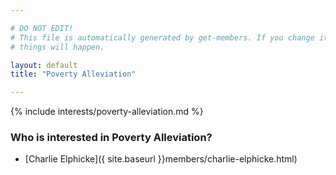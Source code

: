 ```yaml
---

# DO NOT EDIT!
# This file is automatically generated by get-members. If you change it, bad
# things will happen.

layout: default
title: "Poverty Alleviation"

---
```


{% include interests/poverty-alleviation.md %}

### Who is interested in Poverty Alleviation?


* [Charlie Elphicke]({ site.baseurl }}members/charlie-elphicke.html)
